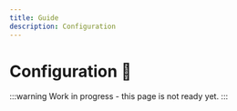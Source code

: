 ```yaml
---
title: Guide
description: Configuration
---
```


# Configuration 🔴

:::warning
Work in progress - this page is not ready yet.
:::
